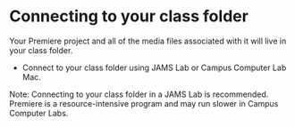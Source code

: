 # Connecting to your class folder

Your Premiere project and all of the media files associated with it will live in your class folder.

* Connect to your class folder using JAMS Lab or Campus Computer Lab Mac.

Note: Connecting to your class folder in a JAMS Lab is recommended. Premiere is a resource-intensive program and may run slower in Campus Computer Labs.

